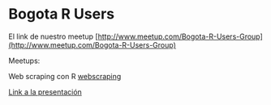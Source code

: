 # Bogota R Users


El link de nuestro meetup
[http://www.meetup.com/Bogota-R-Users-Group](http://www.meetup.com/Bogota-R-Users-Group)

Meetups:

Web scraping con R
[webscraping](./webscraping/)

[Link a la presentación](https://docs.google.com/presentation/d/1aFUbRznKUnpLLx6llURR9hxOwVNTz3kHeY5I4QAAljg/pub?start=false&loop=false&delayms=3000&slide=id.p)






